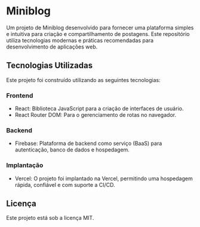# Miniblog
Um projeto de Miniblog desenvolvido para fornecer uma plataforma simples e intuitiva para criação e compartilhamento de postagens. Este repositório utiliza tecnologias modernas e práticas recomendadas para desenvolvimento de aplicações web.

## Tecnologias Utilizadas
Este projeto foi construído utilizando as seguintes tecnologias:

### Frontend
- React: Biblioteca JavaScript para a criação de interfaces de usuário.
- React Router DOM: Para o gerenciamento de rotas no navegador.

### Backend
- Firebase: Plataforma de backend como serviço (BaaS) para autenticação, banco de dados e hospedagem.

### Implantação
- Vercel: O projeto foi implantado na Vercel, permitindo uma hospedagem rápida, confiável e com suporte a CI/CD.

## Licença
Este projeto está sob a licença MIT.
